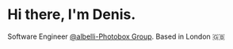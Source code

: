 # Hi there, I'm Denis.

Software Engineer [@albelli-Photobox Group](photobox.co.uk/). Based in London 🇬🇧
<!-- 
<details>
  <summary>Show more</summary>
  <p></p>
  
  <strong>Social:</strong>

<code><a target="_blank" href="https://www.linkedin.com/in/dbivol/"><img src="https://img.shields.io/badge/LinkedIn-0077B5?style=for-the-badge&logo=linkedin&logoColor=white"/></a></code>

<strong>Stack:</strong>

<code><img src="https://img.shields.io/badge/Go-00ADD8?style=for-the-badge&logo=go&logoColor=white" /></code>
<code><img src="https://img.shields.io/badge/TypeScript-007ACC?style=for-the-badge&logo=typescript&logoColor=white" /></code>
<code><img src="https://img.shields.io/badge/JavaScript-323330?style=for-the-badge&logo=javascript&logoColor=F7DF1E" /></code>

<code><img src="https://img.shields.io/badge/next.js-000000?style=for-the-badge&logo=nextdotjs&logoColor=white" /></code>
<code><img src="https://img.shields.io/badge/React-20232A?style=for-the-badge&logo=react&logoColor=61DAFB" /></code>
<code><img src="https://img.shields.io/badge/Redux-593D88?style=for-the-badge&logo=redux&logoColor=white" /></code>
<code><img src="https://img.shields.io/badge/Docker-2CA5E0?style=for-the-badge&logo=docker&logoColor=white" /></code>

<code><img src="https://img.shields.io/badge/Amazon_AWS-FF9900?style=for-the-badge&logo=amazonaws&logoColor=white" /></code>

<strong>Play:</strong>

<code><img src="https://img.shields.io/badge/Windows-0078D6?style=for-the-badge&logo=windows&logoColor=white" /></code>
<code><img src="https://img.shields.io/badge/PlayStation-003791?style=for-the-badge&logo=playstation&logoColor=white" /></code>
<code><img src="https://img.shields.io/badge/Spotify-1ED760?&style=for-the-badge&logo=spotify&logoColor=white" /></code>
 </details>

<a href="https://github.com/anuraghazra/github-readme-stats"><img align="center" src="https://github-readme-stats.vercel.app/api?username=Avadakedvr&count_private=true&show_icons=true&hide_border=true&custom_title=Stats" alt="Avadakedvr's GitHub stats" /></a>  <a href="https://github.com/anuraghazra/github-readme-stats"><img align="center" src="https://github-readme-stats.vercel.app/api/top-langs/?username=Avadakedvr&langs_count=8&count_private=true&hide_border=true" alt="Top Langs" /></a>

<img src="https://activity-graph.herokuapp.com/graph?username=Avadakedvr&theme=minimal&custom_title=Contribution%20Graph" />

 -->

